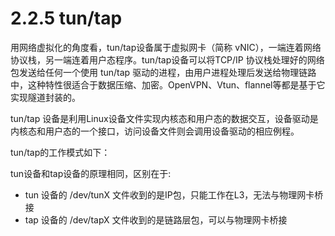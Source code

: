 # 2.2.5 tun/tap

用网络虚拟化的角度看，tun/tap设备属于虚拟网卡（简称 vNIC），一端连着网络协议栈，另一端连着用户态程序。tun/tap设备可以将TCP/IP 协议栈处理好的网络包发送给任何一个使用 tun/tap 驱动的进程，由用户进程处理后发送给物理链路中，这种特性很适合于数据压缩、加密。OpenVPN、Vtun、flannel等都是基于它实现隧道封装的。


tun/tap 设备是利用Linux设备文件实现内核态和用户态的数据交互，设备驱动是内核态和用户态的一个接口，访问设备文件则会调用设备驱动的相应例程。

tun/tap的工作模式如下：

tun设备和tap设备的原理相同，区别在于:

- tun 设备的 /dev/tunX 文件收到的是IP包，只能工作在L3，无法与物理网卡桥接
- tap 设备的 /dev/tapX 文件收到的是链路层包，可以与物理网卡桥接